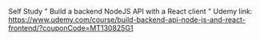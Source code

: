 Self Study " Build a backend NodeJS API with a React client " 
Udemy link: https://www.udemy.com/course/build-backend-api-node-js-and-react-frontend/?couponCode=MT130825G1
